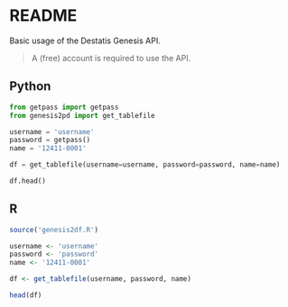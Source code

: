 # README

Basic usage of the Destatis Genesis API.

> A (free) account is required to use the API.

## Python

```Python
from getpass import getpass
from genesis2pd import get_tablefile

username = 'username'
password = getpass()
name = '12411-0001'

df = get_tablefile(username=username, password=password, name=name)

df.head()
```

## R

```R
source('genesis2df.R')

username <- 'username'
password <- 'password'
name <- '12411-0001'

df <- get_tablefile(username, password, name)

head(df)
```

